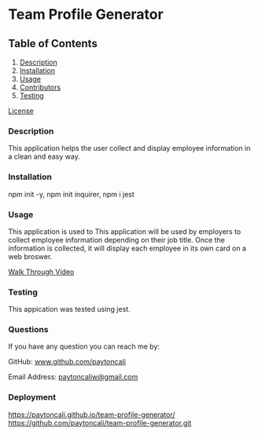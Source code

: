 # Team Profile Generator

## Table of Contents
  
1. [Description](#description)
2. [Installation](#installation)
3. [Usage](#usage)
4. [Contributors](#contributors)
5. [Testing](#testing)


[License](#license)


### Description
This application helps the user collect and display employee information in a clean and easy way.
  
### Installation
npm init -y, npm init inquirer, npm i jest
  
### Usage
This application is used to This application will be used by employers to collect employee information depending on their job title. Once the information is collected, it will display each employee in its own card on a web broswer. 

[Walk Through Video](https://drive.google.com/file/d/12DLDYgc0WoVMi4kl7AaKmIJE9AV00ubi/view)
  
### Testing
This appication was tested using jest.
  
### Questions

If you have any question you can reach me by: 

GitHub: www.github.com/paytoncali

Email Address: paytoncaliw@gmail.com

### Deployment
https://paytoncali.github.io/team-profile-generator/
https://github.com/paytoncali/team-profile-generator.git



 
